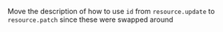 Move the description of how to use `id` from `resource.update` to `resource.patch` since these were
swapped around
